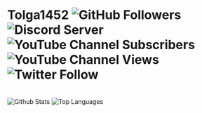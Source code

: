 # Tolga1452 <img alt="GitHub Followers" src="https://img.shields.io/github/followers/Tolga1452?label=Followers"> <img alt="Discord Server" src="https://img.shields.io/discord/834522154153541642?label=Discord"> <img alt="YouTube Channel Subscribers" src="https://img.shields.io/youtube/channel/subscribers/UCnG9fe6RdQSIvO98475CNOw"> <img alt="YouTube Channel Views" src="https://img.shields.io/youtube/channel/views/UCnG9fe6RdQSIvO98475CNOw"> <img alt="Twitter Follow" src="https://img.shields.io/twitter/follow/Tolga1452">
<br>
<img alt="Github Stats" src="https://github-readme-stats.vercel.app/api?username=Tolga1452&show_icons=true&theme=radical">
<img alt="Top Languages" src="https://github-readme-stats.vercel.app/api/top-langs/?username=Tolga1452&layout=compact&theme=radical">
